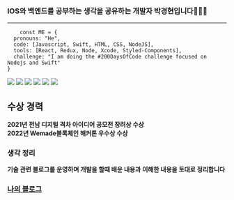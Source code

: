 ### IOS와 백엔드를 공부하는 생각을 공유하는 개발자 박경현입니다👋👋👋

<!--Heading-->
---

~~~
    const ME = {
  pronouns: "He",
  code: [Javascript, Swift, HTML, CSS, NodeJS],
  tools: [React, Redux, Node, Xcode, Styled-Components],
  challenge: "I am doing the #200DaysOfCode challenge focused on Nodejs and Swift"
}
~~~

<!--뱃지들-->
<img src="https://img.shields.io/badge/Swift-3766AB?style=flat-square&logo=Swift&logoColor=white"/></a>
<img src="https://img.shields.io/badge/HTML-F32424?style=flat-square&logo=HTML&logoColor=white"/></a>
<img src="https://img.shields.io/badge/C++-764AF1?style=flat-square&logo=C++&logoColor=white"/></a>
<img src="https://img.shields.io/badge/NodeJS-00FFAB?style=flat-square&logo=NodeJS&logoColor=white"/></a>
<img src="https://img.shields.io/badge/CSS-570A57?style=flat-square&logo=css&logoColor=white"/></a>
<img src="https://img.shields.io/badge/Javascript-FFD24C?style=flat-square&logo=Javascript&logoColor=white"/></a>


<!--수상경력-->
## 수상 경력
**2021년 전남 디지털 격차 아이디어 공모전 장려상 수상** </br>
**2022년 Wemade블록체인 해커톤 우수상 수상**

<!--블로그-->
### 생각 정리
**기술 관련 블로그를 운영하며 개발을 할때 배운 내용과 이해한 내용을 토대로 정리합니다** </br>
### [나의 블로그](https://velog.io/@rudgus)


<!--
**parkkunghyun/parkkunghyun** is a ✨ _special_ ✨ repository because its `README.md` (this file) appears on your GitHub profile.

Here are some ideas to get you started:

- 🔭 I’m currently working on ...
- 🌱 I’m currently learning ...
- 👯 I’m looking to collaborate on ...
- 🤔 I’m looking for help with ...
- 💬 Ask me about ...
- 📫 How to reach me: ...
- 😄 Pronouns: ...
- ⚡ Fun fact: ...
-->
